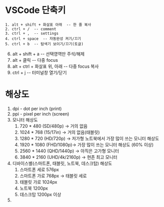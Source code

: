 # VSCode 단축키

	1. alt + shift + 화살표 아래  -- 한 줄 복사
	2. ctrl + /  -- comment
	3. ctrl + ,  -- settings
	4. ctrl + space  -- 자동완성 켜기/끄기
	5. ctrl + b  -- 탐색기 보이기/끄기(토글)
   6. alt + shift + a -- 선택영역만 주석/해제
   7. alt + 클릭  -- 다중 focus
   8. alt + ctrl + 화살표 위, 아래  -- 다중 focus 복사
   9. ctrl + j  -- 터미널창 열기/닫기

# 해상도
1. dpi - dot per inch (print)
2. ppi - pixel per inch (screen)
3. 모니터 해상도
   1. 720 * 480 (SD/480p) -> 거의 없음
   2. 1024 * 768 (15/17in) -> 거의 없음(태블릿)
   3. 1280 * 720 (HD/720p) -> 저가형 노트북에서 가장 많이 쓰는 모니터 해상도
   4. 1920 * 1080 (FHD/1080p)-> 가장 많이 쓰는 모니터 해상도 (60% 이상)
   5. 2560 * 1440 (QHD/1440p) -> 아직은 고가형 모니터
   6. 3840 * 2160 (UHD/4k/2160p) -> 현존 최고 모니터
4. 디바이스별(스마트폰, 태블릿, 노트북, 데스크탑) 해상도
   1. 스마트폰 세로 576px   
   2. 스마트폰 가로 768px -> 태블릿 세로
   3. 태블릿 가로 1024px
   4. 노트북 1200px
   5. 데스크탑 1200px 이상   
5. 